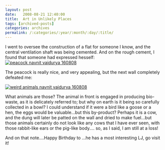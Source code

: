 ```yaml
---
layout: post
date:	2008-08-21 12:40:00
title:  Art in Unlikely Places
tags: [archived-posts]
categories: archives
permalink: /:categories/:year/:month/:day/:title/
---
```

I went to oversee the construction of a flat for someone I know, and the central ventilation shaft was being cemented. And on the rough cement, I found that someone had expressed hesself:
<a href="http://s297.photobucket.com/albums/mm205/depontis/?action=view&current=IMG_5803.jpg" target="_blank"><img src="http://i297.photobucket.com/albums/mm205/depontis/IMG_5803.jpg" border="0" alt="peacock navnit vaidurya 160808"></a>


The peacock is really nice, and very appealing, but the next wall completely defeated me:


<a href="http://s297.photobucket.com/albums/mm205/depontis/?action=view&current=IMG_5802.jpg" target="_blank"><img src="http://i297.photobucket.com/albums/mm205/depontis/IMG_5802.jpg" border="0" alt="weird animals navnit vaidurya 160808"></a>

What animals are those?  The animal in front is engaged in producing bio-waste, as it is delicately referred to; but why on earth is it being so carefully collected in a bowl? I could understand if it were a bird like a goose or a hen, the eggs would be valuable...but this by-product? Perhaps it is a cow, and the dung will later be patted on the wall and dried to make fuel...but those animals certainly do not look like any cows that I have ever seen, with those rabbit-like ears or the pig-like body.... so, as I said, I am still at a loss!

And on that note....Happy Birthday to <LJ user="mohanvee">...he has a most interesting LJ, go visit it!
